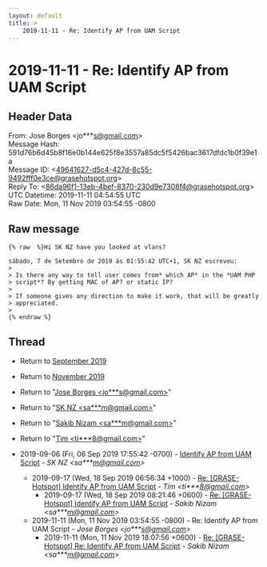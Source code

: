 ```yaml
---
layout: default
title: >
    2019-11-11 - Re: Identify AP from UAM Script
---
```


# 2019-11-11 - Re: Identify AP from UAM Script

## Header Data

From: Jose Borges \<jo***s@gmail.com\><br>
Message Hash: 591d76b6d45b8f16e0b144e625f8e3557a85dc5f5426bac3617dfdc1b0f39e1a<br>
Message ID: \<49641627-d5c4-427d-8c55-9492fff0e3ce@grasehotspot.org\><br>
Reply To: \<86da96f1-13eb-4bef-8370-230d9e7308f4@grasehotspot.org\><br>
UTC Datetime: 2019-11-11 04:54:55 UTC<br>
Raw Date: Mon, 11 Nov 2019 03:54:55 -0800<br>

## Raw message

```
{% raw  %}Hi SK NZ have you looked at vlans?

sábado, 7 de Setembro de 2019 às 01:55:42 UTC+1, SK NZ escreveu:
>
> Is there any way to tell user comes from* which AP* in the *UAM PHP 
> script*? By getting MAC of AP? or static IP? 
>
> If someone gives any direction to make it work, that will be greatly 
> appreciated.
>
{% endraw %}
```

## Thread

+ Return to [September 2019](/archive/2019/09)
+ Return to [November 2019](/archive/2019/11)

+ Return to "[Jose Borges <jo***s<span>@</span>gmail.com>](/authors/jo___s_at_gmail_com)"
+ Return to "[SK NZ <sa***m<span>@</span>gmail.com>](/authors/sa___m_at_gmail_com)"
+ Return to "[Sakib Nizam <sa***m<span>@</span>gmail.com>](/authors/sa___m_at_gmail_com)"
+ Return to "[Tim <ti***8<span>@</span>gmail.com>](/authors/ti___8_at_gmail_com)"

+ 2019-09-06 (Fri, 06 Sep 2019 17:55:42 -0700) - [Identify AP from UAM Script](/archive/2019/09/6099c8451a72297f8fb56e5a71d853ff6d03da1ae3b66e83ecfbe7e791f56435) - _SK NZ \<sa***m@gmail.com\>_
  + 2019-09-17 (Wed, 18 Sep 2019 06:56:34 +1000) - [Re: [GRASE-Hotspot] Identify AP from UAM Script](/archive/2019/09/176c35783883e7350cbce4d3958013781b9143a84e8c0ddc645e4d6f6985bda0) - _Tim \<ti***8@gmail.com\>_
    + 2019-09-17 (Wed, 18 Sep 2019 08:21:46 +0600) - [Re: [GRASE-Hotspot] Identify AP from UAM Script](/archive/2019/09/0ecd379eda61c5a35a551cfde0853fd0980aa3fd909f15e2004a71afae771b94) - _Sakib Nizam \<sa***m@gmail.com\>_
  + 2019-11-11 (Mon, 11 Nov 2019 03:54:55 -0800) - Re: Identify AP from UAM Script - _Jose Borges \<jo***s@gmail.com\>_
    + 2019-11-11 (Mon, 11 Nov 2019 18:07:56 +0600) - [Re: [GRASE-Hotspot] Re: Identify AP from UAM Script](/archive/2019/11/0c79fc3c86945d8642e9b1dc33c2d7ab0bd55e635bb5b8e7a141dd42a9cca885) - _Sakib Nizam \<sa***m@gmail.com\>_

